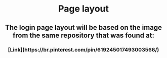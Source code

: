  # <h1 align="center">Page layout</h1>

## <p align="center">The login page layout will be based on the image from the same repository that was found at:</p>
<h3 align="center">[Link](https://br.pinterest.com/pin/619245017493003566/)</h3>
